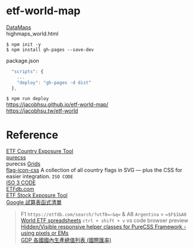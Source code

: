 # etf-world-map

[DataMaps](https://datamaps.github.io/)  
highmaps_world.html

`$ npm init -y`  
`$ npm install gh-pages --save-dev`  

package.json
```js
  "scripts": {
	...
    "deploy": "gh-pages -d dist"
  },
```
`$ npm run deploy`  
https://jacobhsu.github.io/etf-world-map/  
https://jacobhsu.tw/etf-world  


# Reference

[ETF Country Exposure Tool](https://etfdb.com/tool/etf-country-exposure-tool/)  
[purecss](https://purecss.io/)  
purecss [Grids](https://purecss.io/grids/)  
[flag-icon-css](http://flag-icon-css.lip.is/) A collection of all country flags in SVG — plus the CSS for easier integration. `ISO CODE`    
[ISO 3 CODE](https://zh.wikipedia.org/wiki/ISO_3166-1三位字母代碼)  
[ETFdb.com](https://etfdb.com/screener/)  
[ETF Stock Exposure Tool](https://etfdb.com/tool/etf-stock-exposure-tool/)  
[Google 試算表函式清單](https://support.google.com/docs/table/25273?hl=zh-Hant)  
> F1 `https://etfdb.com/search/?utf8=✓&q=` & A8 `Argentina` = `=$F$1&A8`  
[World ETF spreadsheets](https://docs.google.com/spreadsheets/d/1OFsHcJFNT2epzgSD0Y55kaTSvpp9MfVw1VyAdG-xdps/edit?usp=sharing)
`ctrl + shift + v` vs code browser preview  
[Hidden/Visible responsive helper classes for PureCSS Framework - using pixels or EMs](https://gist.github.com/rowej83/34117abebf53cd895fa4)  
[GDP 各國國內生產總值列表 (國際匯率)](https://zh.wikipedia.org/wiki/各国国内生产总值列表_(国际汇率))  